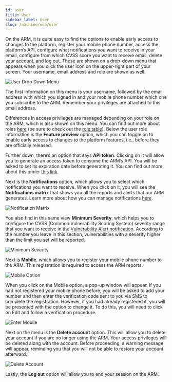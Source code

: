 ```yaml
---
id: user
title: User
sidebar_label: User
slug: /machine/web/user
---
```


On the ARM, it is quite easy to
find the options to enable early
access to changes to the platform,
register your mobile phone number,
access the platform’s API,
configure what notifications you
want to receive in your email,
configure from which CVSS score
you want to receive email,
delete your account,
and log out.
These are shown on a drop-down
menu that appears when you click
the user icon on the upper-right
part of your screen.
Your username,
email address and role
are shown as well.

![User Drop Down Menu](https://res.cloudinary.com/fluid-attacks/image/upload/v1665497903/docs/web/drop_menu.png)

The first information on
this menu is your username,
followed by the email address
with which you signed in and
your mobile phone number which
one you subscribe to the ARM.
Remember your privileges are
attached to this email address.

Differences in access
privileges are managed depending
on your role on the ARM,
which is also shown on this menu.
You can find out
more about roles
[here](/machine/web/groups/roles)
(be sure to check out the
[role table](/machine/web/groups/roles/#roles-table)).
Below the user role information is
the **Feature preview** option,
which you can toggle on to enable
early access to changes to the
platform features,
i.e.,
before they are officially released.

Further down,
there’s an option that says **API token**.
Clicking on it will allow you to
generate an access token to
consume the ARM’s API.
You will be asked to set its
expiration date before generating it.
You can find out more about
this under
[this link](/machine/api/#using-the-asm-api-token).

Next is the
**Notifications** option,
which allows you to select
which notifications you
want to receive.
When you click on it,
you will see the
**Notifications matrix**
that shows you all the
reports and alerts that
our ARM generates.
Learn more about how you
can manage notifications
[here](/machine/web/notifications).

![Notification Matrix](https://res.cloudinary.com/fluid-attacks/image/upload/v1665497944/docs/web/matrix_notification.png)

You also find in this same view
**Minimum Severity**,
which helps you to configure the
CVSS (Common Vulnerability Scoring System)
severity range that you want to
receive in the
[Vulnerability Alert notification](/machine/web/notifications#vulnerability-alert).
According to the number you leave
in this section,
vulnerabilities with a severity higher
than the limit you set will be reported.

![Minimum Severity](https://res.cloudinary.com/fluid-attacks/image/upload/v1665777823/docs/web/minimum_severity.png)

Next is **Mobile**,
which allows you to
register your mobile
phone number to the ARM.
This registration is
required to access
the ARM reports.

![Mobile Option](https://res.cloudinary.com/fluid-attacks/image/upload/v1665497976/docs/web/mobile.png)

When you click on
the Mobile option,
a pop-up window will appear.
If you had not registered
your mobile phone before,
you will be asked to
add your number and then
enter the verification code
sent to you via SMS to
complete the registration.
However,
if you had already registered it,
you will be presented with
the option to change it.
To do this,
you will need to click on
Edit and follow a verification
procedure.

![Enter Mobile](https://res.cloudinary.com/fluid-attacks/image/upload/v1665498003/docs/web/edit_mobile.png)

Next on the menu is the
**Delete account** option.
This will allow you to delete
your account if you are no
longer using the ARM.
Your access privileges will
be deleted along with the account.
Before proceeding, a warning
message will appear, reminding
you that you will not be able
to restore your account afterward.

![Delete Account](https://res.cloudinary.com/fluid-attacks/image/upload/v1665498032/docs/web/delete_account.png)

Lastly, the **Log out**
option will allow you to end
your session on the ARM.
